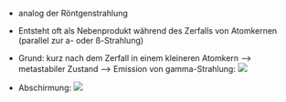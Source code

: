 - analog der Röntgenstrahlung 
- Entsteht oft als Nebenprodukt während des Zerfalls von Atomkernen (parallel zur a- oder ß-Strahlung)

- Grund: kurz nach dem Zerfall in einem kleineren Atomkern --> metastabiler Zustand --> Emission von gamma-Strahlung:
![](Pasted%20image%2020240410095637.png)

- Abschirmung:
![](Pasted%20image%2020240410120100.png)
